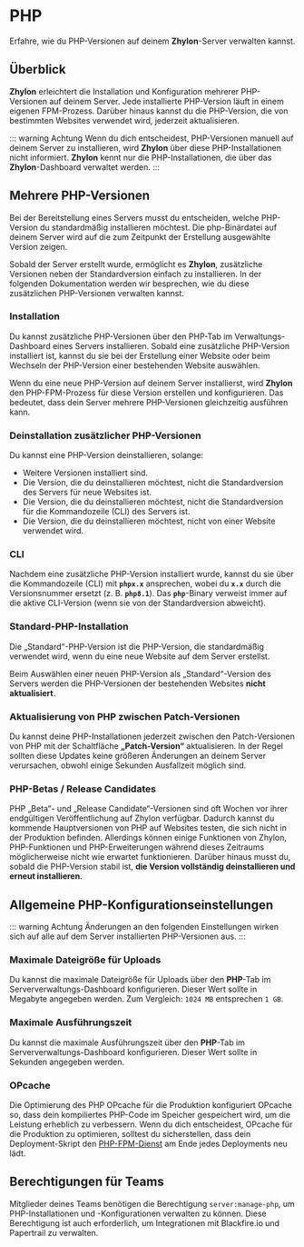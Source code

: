 # PHP

Erfahre, wie du PHP-Versionen auf deinem **Zhylon**-Server verwalten kannst.


## Überblick

**Zhylon** erleichtert die Installation und Konfiguration mehrerer PHP-Versionen auf deinem Server.
Jede installierte PHP-Version läuft in einem eigenen FPM-Prozess.
Darüber hinaus kannst du die PHP-Version, die von bestimmten Websites verwendet wird, jederzeit aktualisieren.

::: warning Achtung
Wenn du dich entscheidest, PHP-Versionen manuell auf deinem Server zu installieren, wird **Zhylon** über diese PHP-Installationen nicht informiert.
**Zhylon** kennt nur die PHP-Installationen, die über das **Zhylon**-Dashboard verwaltet werden.
:::


## Mehrere PHP-Versionen

Bei der Bereitstellung eines Servers musst du entscheiden, welche PHP-Version du standardmäßig installieren möchtest.
Die php-Binärdatei auf deinem Server wird auf die zum Zeitpunkt der Erstellung ausgewählte Version zeigen.

Sobald der Server erstellt wurde, ermöglicht es **Zhylon**, zusätzliche Versionen neben der Standardversion einfach zu installieren.
In der folgenden Dokumentation werden wir besprechen, wie du diese zusätzlichen PHP-Versionen verwalten kannst.



### Installation

Du kannst zusätzliche PHP-Versionen über den PHP-Tab im Verwaltungs-Dashboard eines Servers installieren. Sobald eine zusätzliche PHP-Version installiert ist,
kannst du sie bei der Erstellung einer Website oder beim Wechseln der PHP-Version einer bestehenden Website auswählen.

Wenn du eine neue PHP-Version auf deinem Server installierst, wird **Zhylon** den PHP-FPM-Prozess für diese Version erstellen und konfigurieren.
Das bedeutet, dass dein Server mehrere PHP-Versionen gleichzeitig ausführen kann.


### Deinstallation zusätzlicher PHP-Versionen

Du kannst eine PHP-Version deinstallieren, solange:

- Weitere Versionen installiert sind.
- Die Version, die du deinstallieren möchtest, nicht die Standardversion des Servers für neue Websites ist.
- Die Version, die du deinstallieren möchtest, nicht die Standardversion für die Kommandozeile (CLI) des Servers ist.
- Die Version, die du deinstallieren möchtest, nicht von einer Website verwendet wird.


### CLI

Nachdem eine zusätzliche PHP-Version installiert wurde, kannst du sie über die Kommandozeile (CLI) mit **`phpx.x`** ansprechen, wobei du **`x.x`** durch die Versionsnummer ersetzt (z. B. **`php8.1`**).
Das **`php`**-Binary verweist immer auf die aktive CLI-Version (wenn sie von der Standardversion abweicht).


### Standard-PHP-Installation

Die „Standard“-PHP-Version ist die PHP-Version, die standardmäßig verwendet wird, wenn du eine neue Website auf dem Server erstellst.

Beim Auswählen einer neuen PHP-Version als „Standard“-Version des Servers werden die PHP-Versionen der bestehenden Websites **nicht aktualisiert**.


### Aktualisierung von PHP zwischen Patch-Versionen

Du kannst deine PHP-Installationen jederzeit zwischen den Patch-Versionen von PHP mit der Schaltfläche **„Patch-Version“** aktualisieren.
In der Regel sollten diese Updates keine größeren Änderungen an deinem Server verursachen, obwohl einige Sekunden Ausfallzeit möglich sind.


### PHP-Betas / Release Candidates

PHP „Beta“- und „Release Candidate“-Versionen sind oft Wochen vor ihrer endgültigen Veröffentlichung auf Zhylon verfügbar.
Dadurch kannst du kommende Hauptversionen von PHP auf Websites testen, die sich nicht in der Produktion befinden.
Allerdings können einige Funktionen von Zhylon, PHP-Funktionen und PHP-Erweiterungen während dieses Zeitraums möglicherweise nicht wie erwartet funktionieren.
Darüber hinaus musst du, sobald die PHP-Version stabil ist, **die Version vollständig deinstallieren und erneut installieren**.


## Allgemeine PHP-Konfigurationseinstellungen

::: warning Achtung
Änderungen an den folgenden Einstellungen wirken sich auf alle auf dem Server installierten PHP-Versionen aus.
:::


### Maximale Dateigröße für Uploads

Du kannst die maximale Dateigröße für Uploads über den **PHP**-Tab im Serververwaltungs-Dashboard konfigurieren.
Dieser Wert sollte in Megabyte angegeben werden. Zum Vergleich: `1024 MB` entsprechen `1 GB`.


### Maximale Ausführungszeit

Du kannst die maximale Ausführungszeit über den **PHP**-Tab im Serververwaltungs-Dashboard konfigurieren.
Dieser Wert sollte in Sekunden angegeben werden.


### OPcache

Die Optimierung des PHP OPcache für die Produktion konfiguriert OPcache so, dass dein kompiliertes PHP-Code im Speicher gespeichert wird, um die Leistung erheblich zu verbessern.
Wenn du dich entscheidest, OPcache für die Produktion zu optimieren, solltest du sicherstellen,
dass dein Deployment-Skript den [PHP-FPM-Dienst](./cookbook#restarting-php-fpm) am Ende jedes Deployments neu lädt.


## Berechtigungen für Teams

Mitglieder deines Teams benötigen die Berechtigung `server:manage-php`, um PHP-Installationen und -Konfigurationen verwalten zu können.
Diese Berechtigung ist auch erforderlich, um Integrationen mit Blackfire.io und Papertrail zu verwalten.
